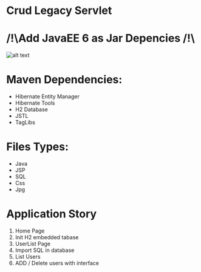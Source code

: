 # Crud Legacy Servlet
# /!\Add JavaEE 6 as Jar Depencies /!\

![alt text](https://github.com/fukakai/MVPs/blob/master/Java/CrudLegacyServlet/src/main/webapp/images/screen.png)

# Maven Dependencies:
* Hibernate Entity Manager
* Hibernate Tools
* H2 Database
* JSTL
* TagLibs

# Files Types:
* Java
* JSP
* SQL
* Css
* Jpg

# Application Story
1. Home Page
2. Init H2 embedded tabase
2. UserList Page
3. Import SQL in database
4. List Users
5. ADD / Delete users with interface

